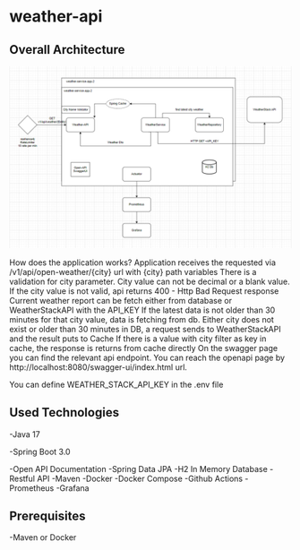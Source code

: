 # weather-api

## Overall Architecture

![Overall Architecture](https://github.com/mustafaaktas0/weather-api/blob/main/assets/mimari-yap%C4%B1s%C4%B1.png)





How does the application works?
Application receives the requested via /v1/api/open-weather/{city} url with {city} path variables
There is a validation for city parameter. City value can not be decimal or a blank value.
If the city value is not valid, api returns 400 - Http Bad Request response
Current weather report can be fetch either from database or WeatherStackAPI with the API_KEY
If the latest data is not older than 30 minutes for that city value, data is fetching from db.
Either city does not exist or older than 30 minutes in DB, a request sends to WeatherStackAPI and the result puts to Cache
If there is a value with city filter as key in cache, the response is returns from cache directly
On the swagger page you can find the relevant api endpoint. You can reach the openapi page by http://localhost:8080/swagger-ui/index.html url.

You can define WEATHER_STACK_API_KEY in the .env file

## Used Technologies
-Java 17

-Spring Boot 3.0

-Open API Documentation
-Spring Data JPA
-H2 In Memory Database
-Restful API
-Maven
-Docker
-Docker Compose
-Github Actions
-Prometheus
-Grafana
## Prerequisites
-Maven or Docker
